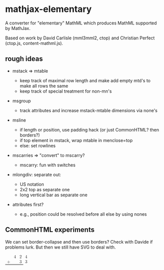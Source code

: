 # mathjax-elementary

A converter for "elementary" MathML which produces MathML supported by MathJax.

Based on work by David Carlisle (mml3mml2, ctop) and Christian Perfect (ctop.js, content-mathml.js).


## rough ideas

* mstack => mtable
  * keep track of maximal row length and make add empty mtd's to make all rows the same
  * keep track of special treatment for non-mn's
* msgroup
  * track attributes and increase mstack-mtable dimensions via none's
* msline
  * if length or position, use padding hack (or just CommonHTML? then borders?)
  * if top element in mstack, wrap mtable in menclose=top
  * else: set rowlines
* mscarries => "convert" to mscarry?
  * mscarry: fun with switches
* mlongdiv: separate out:
  * US notation
  * 2x2 top as separate one
  * long vertical bar as separate one

* attributes first?
  * e.g., position could be resolved before all else by using nones

## CommonHTML experiments

We can set border-collapse and then use borders? Check with Davide if problems lurk. But then we still have SVG to deal with.

<math xmlns="http://www.w3.org/1998/Math/MathML">
  <mtable columnspacing="0em" style="border-collapse:collapse">
    <mtr>
      <mtd />
      <mtd>
        <mn>4</mn>
      </mtd>
      <mtd>
        <mn>2</mn>
      </mtd>
      <mtd>
        <mn>4</mn>
      </mtd>
    </mtr>
    <mtr >
      <mtd style=" border-bottom: 1px solid #000;">
            <mo>+</mo>
      </mtd>
      <mtd style=" border-bottom: 1px solid #000;">
            <none />
      </mtd>
      <mtd style=" border-bottom: 1px solid #000;">
            <mn>3</mn>
      </mtd>
      <mtd>
            <mn>3</mn>
      </mtd>
    </mtr>
  </mtable>
</math>
